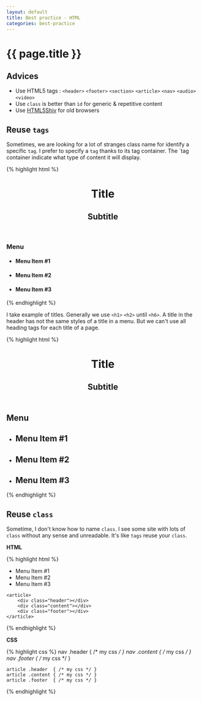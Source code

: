 ```yaml
---
layout: default
title: Best practice - HTML
categories: best-practice
---
```


# {{ page.title }}

## Advices

* Use HTML5 tags : `<header>` `<footer>` `<section>` `<article>` `<nav>` `<audio>` `<video>`
* Use `class` is better than `ìd` for generic & repetitive content
* Use [HTML5Shiv](https://github.com/aFarkas/html5shiv) for old browsers

## Reuse `tags`

Sometimes, we are looking for a lot of stranges class name for identify a specific `tag`. I prefer to specify a `tag` thanks to its tag container. The `tag container indicate what type of content it will display.

{% highlight html %}
<header>
    <h1>Title</h1>
    <h2>Subtitle</h2>
</header>

<nav>
    <h3>Menu</h3>
    <ul>
        <li><h4>Menu Item #1</h4></li>
        <li><h4>Menu Item #2</h4></li>
        <li><h4>Menu Item #3</h4></li>
    </ul>
</nav>
{% endhighlight %}

I take example of titles. Generally we use `<h1>` `<h2>` until `<h6>`.
A title in the header has not the same styles of a title in a menu. But we can't use all heading tags for each title of a page.

{% highlight html %}
<header>
    <h1>Title</h1>
    <h2>Subtitle</h2>
</header>

<nav>
    <h1>Menu</h1>
    <ul>
        <li><h2>Menu Item #1</h2></li>
        <li><h2>Menu Item #2</h2></li>
        <li><h2>Menu Item #3</h2></li>
    </ul>
</nav>
{% endhighlight %}

## Reuse `class`

Sometime, I don't know how to name `class`. I see some site with lots of `class` without any sense and unreadable. It's like `tags` reuse your `class`.

**HTML**

{% highlight html %}
    <nav>
        <div class="header"></div>
        <ul class="content">
            <li>Menu Item #1</li>
            <li>Menu Item #2</li>
            <li>Menu Item #3</li>
        </ul>
        <div class="footer"></div>
    </nav>
    
    <article>
        <div class="header"></div>
        <div class="content"></div>
        <div class="footer"></div>
    </article>
{% endhighlight %}

**CSS**

{% highlight css %}
    nav .header  { /* my css */ }
    nav .content { /* my css */ }
    nav .footer  { /* my css */ }

    article .header  { /* my css */ }
    article .content { /* my css */ }
    article .footer  { /* my css */ }  
{% endhighlight %}
